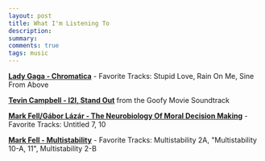 ```yaml
---
layout: post
title: What I'm Listening To
description: 
summary: 
comments: true
tags: music
---
```


[**Lady Gaga - Chromatica**](https://open.spotify.com/album/05c49JgPmL4Uz2ZeqRx5SP?si=AqSxnZKqRtCHhIeD-cw-vw) - Favorite Tracks: Stupid Love, Rain On Me, Sine From Above

[**Tevin Campbell - I2I, Stand Out**](https://open.spotify.com/album/3gUUrvvTs1JlX5AjiKRV0P?si=ldG3x5HpQsuR_i9hLyL4Aw) from the Goofy Movie Soundtrack

[**Mark Fell/Gábor Lázár - The Neurobiology Of Moral Decision Making**](https://open.spotify.com/album/4MDRlvmhqupeyV1FD4Axgk) - Favorite Tracks: Untitled 7, 10

[**Mark Fell - Multistability**](https://open.spotify.com/album/20SbNIxhiKFAYq59fTdQ1c?si=kaD1Ip1dRqeI-PVW-_F5fw) - Favorite Tracks: Multistability 2A, "Multistability 10-A, 11", Multistability 2-B

<!-- - _202XXXXX: Update format_ -->